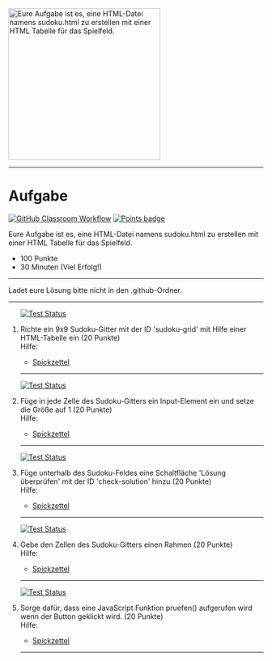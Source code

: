 <img src="https://upload.wikimedia.org/wikipedia/commons/thumb/1/1a/Sudoku_parts.svg/640px-Sudoku_parts.svg.png" alt="Eure Aufgabe ist es, eine HTML-Datei namens sudoku.html zu erstellen mit einer HTML Tabelle für das Spielfeld." width="300"/>

---
# Aufgabe
[![GitHub Classroom Workflow](https://github.com/GittyBitch/template-sudoku/actions/workflows/classroom.yml/badge.svg)](https://github.com/GittyBitch/template-sudoku/actions/workflows/classroom.yml) [![Points badge](../../blob/badges/.github/badges/points.svg)](../../actions) 

Eure Aufgabe ist es, eine HTML-Datei namens sudoku.html zu erstellen mit einer HTML Tabelle für das Spielfeld.
* 100 Punkte
* 30 Minuten (Viel Erfolg!)

---
<p>Ladet eure Lösung bitte nicht in den .github-Ordner.  </p>

---
<ol>

[![Test Status](../../blob/badges/.github/badges/testStatus_1.svg)](../../actions)  
<li> Richte ein 9x9 Sudoku-Gitter mit der ID 'sudoku-grid' mit Hilfe einer HTML-Tabelle ein (20 Punkte)</li>
Hilfe: 
<ul><li><a href="https://www.w3schools.com/html/html_tables.asp">Spickzettel</a></li></ul> 

---

[![Test Status](../../blob/badges/.github/badges/testStatus_2.svg)](../../actions)  
<li> Füge in jede Zelle des Sudoku-Gitters ein Input-Element ein und setze die Größe auf 1 (20 Punkte)</li>
Hilfe: 
<ul><li><a href="https://www.w3schools.com/tags/tag_input.asp">Spickzettel</a></li></ul> 

---

[![Test Status](../../blob/badges/.github/badges/testStatus_3.svg)](../../actions)  
<li> Füge unterhalb des Sudoku-Feldes eine Schaltfläche 'Lösung überprüfen' mit der ID 'check-solution' hinzu (20 Punkte)</li>
Hilfe: 
<ul><li><a href="https://www.w3schools.com/tags/tag_button.asp">Spickzettel</a></li></ul> 

---

[![Test Status](../../blob/badges/.github/badges/testStatus_4.svg)](../../actions)  
<li> Gebe den Zellen des Sudoku-Gitters einen Rahmen (20 Punkte)</li>
Hilfe: 
<ul><li><a href="https://www.w3schools.com/html/html_table_borders.asp">Spickzettel</a></li></ul> 

---

[![Test Status](../../blob/badges/.github/badges/testStatus_5.svg)](../../actions)  
<li> Sorge dafür, dass eine JavaScript Funktion pruefen() aufgerufen wird wenn der Button geklickt wird. (20 Punkte)</li>
Hilfe: 
<ul><li><a href="https://www.w3schools.com/jsref/event_onclick.asp">Spickzettel</a></li></ul> 

---
</ol>
